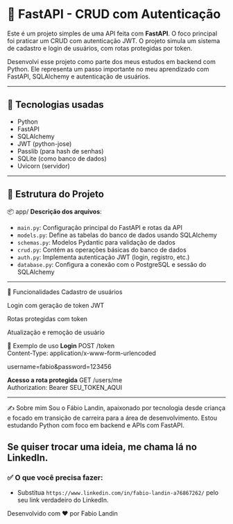 # 🔐 FastAPI - CRUD com Autenticação

Este é um projeto simples de uma API feita com **FastAPI**. O foco principal foi praticar um CRUD com autenticação JWT. O projeto simula um sistema de cadastro e login de usuários, com rotas protegidas por token.

Desenvolvi esse projeto como parte dos meus estudos em backend com Python. Ele representa um passo importante no meu aprendizado com FastAPI, SQLAlchemy e autenticação de usuários.

---

## 🚀 Tecnologias usadas

- Python
- FastAPI
- SQLAlchemy
- JWT (python-jose)
- Passlib (para hash de senhas)
- SQLite (como banco de dados)
- Uvicorn (servidor)

---

## 📁 Estrutura do Projeto

📦 app/
**Descrição dos arquivos**:
- `main.py`: Configuração principal do FastAPI e rotas da API
- `models.py`: Define as tabelas do banco de dados usando SQLAlchemy
- `schemas.py`: Modelos Pydantic para validação de dados
- `crud.py`: Contém as operações básicas do banco de dados
- `auth.py`: Implementa autenticação JWT (login, registro, etc.)
- `database.py`: Configura a conexão com o PostgreSQL e sessão do SQLAlchemy

---

🔐 Funcionalidades
Cadastro de usuários

Login com geração de token JWT

Rotas protegidas com token

Atualização e remoção de usuário

📌 Exemplo de uso
**Login**
POST /token  
Content-Type: application/x-www-form-urlencoded

username=fabio&password=123456

**Acesso a rota protegida**
GET /users/me  
Authorization: Bearer SEU_TOKEN_AQUI

---
✍️ Sobre mim
Sou o Fábio Landin, apaixonado por tecnologia desde criança e focado em transição de carreira para a área de desenvolvimento. Estou estudando Python com foco em backend e APIs com FastAPI.

Se quiser trocar uma ideia, me chama lá no LinkedIn.
---

### ✅ O que você precisa fazer:

- Substitua `https://www.linkedin.com/in/fabio-landin-a76867262/` pelo seu link verdadeiro do LinkedIn.

Desenvolvido com ❤️ por Fabio Landin
